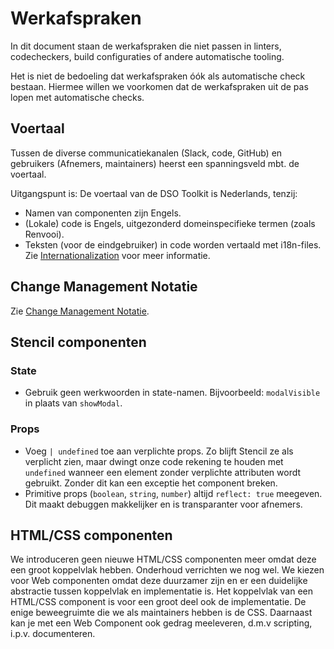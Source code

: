 # Werkafspraken

In dit document staan de werkafspraken die niet passen in linters, codecheckers, build configuraties of andere automatische tooling.

Het is niet de bedoeling dat werkafspraken óók als automatische check bestaan. Hiermee willen we voorkomen dat de werkafspraken uit de pas lopen met automatische checks.

## Voertaal

Tussen de diverse communicatiekanalen (Slack, code, GitHub) en gebruikers (Afnemers, maintainers) heerst een spanningsveld mbt. de voertaal.

Uitgangspunt is: De voertaal van de DSO Toolkit is Nederlands, tenzij:

- Namen van componenten zijn Engels.
- (Lokale) code is Engels, uitgezonderd domeinspecifieke termen (zoals Renvooi).
- Teksten (voor de eindgebruiker) in code worden vertaald met i18n-files. Zie [Internationalization](./internationalization) voor meer informatie.

## Change Management Notatie

Zie [Change Management Notatie](./change-management-notatie).

## Stencil componenten

### State

- Gebruik geen werkwoorden in state-namen. Bijvoorbeeld: `modalVisible` in plaats van `showModal`.

### Props

- Voeg `| undefined` toe aan verplichte props.
  Zo blijft Stencil ze als verplicht zien, maar dwingt onze code rekening te houden met `undefined` wanneer een element zonder verplichte attributen wordt gebruikt. Zonder dit kan een exceptie het component breken.
- Primitive props (`boolean`, `string`, `number`) altijd `reflect: true` meegeven. Dit maakt debuggen makkelijker en is transparanter voor afnemers.

## HTML/CSS componenten

We introduceren geen nieuwe HTML/CSS componenten meer omdat deze een groot koppelvlak hebben. Onderhoud verrichten we nog wel. We kiezen voor Web componenten omdat deze duurzamer zijn en er een duidelijke abstractie tussen koppelvlak en implementatie is. Het koppelvlak van een HTML/CSS component is voor een groot deel ook de implementatie. De enige beweegruimte die we als maintainers hebben is de CSS. Daarnaast kan je met een Web Component ook gedrag meeleveren, d.m.v scripting, i.p.v. documenteren.
